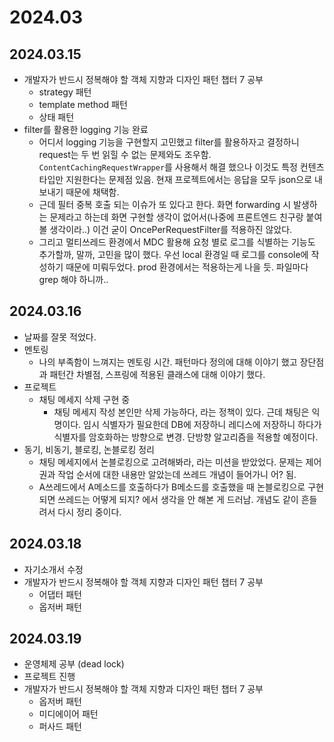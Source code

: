 # 2024.03
## 2024.03.15
- 개발자가 반드시 정복해야 할 객체 지향과 디자인 패턴 챕터 7 공부
  - strategy 패턴
  - template method 패턴
  - 상태 패턴
- filter를 활용한 logging 기능 완료
  - 어디서 logging 기능을 구현할지 고민했고 filter를 활용하자고 결정하니 request는 두 번 읽힐 수 없는 문제와도 조우함. `ContentCachingRequestWrapper`를 사용해서 해결 했으나 이것도 특정 컨텐츠 타입만 지원한다는 문제점 있음. 현재 프로젝트에서는 응답을 모두 json으로 내보내기 때문에 채택함.
  - 근데 필터 중복 호출 되는 이슈가 또 있다고 한다. 화면 forwarding 시 발생하는 문제라고 하는데 화면 구현할 생각이 없어서(나중에 프론트엔드 친구랑 붙여 볼 생각이라..) 이건 굳이 OncePerRequestFilter를 적용하진 않았다.
  - 그리고 멀티쓰레드 환경에서 MDC 활용해 요청 별로 로그를 식별하는 기능도 추가할까, 말까, 고민을 많이 했다. 우선 local 환경일 때 로그를 console에 작성하기 때문에 미뤄두었다. prod 환경에서는 적용하는게 나을 듯. 파일마다 grep 해야 하니까..

## 2024.03.16
- 날짜를 잘못 적었다.
- 멘토링
  - 나의 부족함이 느껴지는 멘토링 시간. 패턴마다 정의에 대해 이야기 했고 장단점과 패턴간 차별점, 스프링에 적용된 클래스에 대해 이야기 했다.
- 프로젝트
  - 채팅 메세지 삭제 구현 중
    - 채팅 메세지 작성 본인만 삭제 가능하다, 라는 정책이 있다. 근데 채팅은 익명이다. 임시 식별자가 필요한데 DB에 저장하니 레디스에 저장하니 하다가 식별자를 암호화하는 방향으로 변경. 단방향 알고리즘을 적용할 예정이다.
- 동기, 비동기, 블로킹, 논블로킹 정리
  - 채팅 메세지에서 논블로킹으로 고려해봐라, 라는 미션을 받았었다. 문제는 제어권과 작업 순서에 대한 내용만 알았는데 쓰레드 개념이 들어가니 어? 됨.
  - A쓰레드에서 A메소드를 호출하다가 B메소드를 호출했을 때 논블로킹으로 구현되면 쓰레드는 어떻게 되지? 에서 생각을 안 해본 게 드러남. 개념도 같이 흔들려서 다시 정리 중이다.

## 2024.03.18
- 자기소개서 수정
- 개발자가 반드시 정복해야 할 객체 지향과 디자인 패턴 챕터 7 공부
  - 어댑터 패턴
  - 옵저버 패턴

## 2024.03.19
- 운영체제 공부 (dead lock)
- 프로젝트 진행
- 개발자가 반드시 정복해야 할 객체 지향과 디자인 패턴 챕터 7 공부
  - 옵저버 패턴
  - 미디에이어 패턴
  - 퍼사드 패턴
